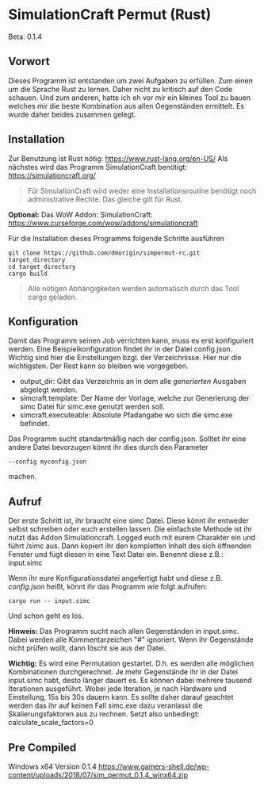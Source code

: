 # SimulationCraft Permut (Rust)

Beta: 0.1.4

## Vorwort

Dieses Programm ist entstanden um zwei Aufgaben zu erfüllen. Zum einen um die Sprache Rust
zu lernen. Daher nicht zu kritisch auf den Code schauen. Und zum anderen, hatte ich
eh vor mir ein kleines Tool zu bauen welches mir die beste Kombination aus allen
Gegenständen ermittelt. Es wurde daher beides zusammen gelegt.

## Installation

Zur Benutzung ist Rust nötig: https://www.rust-lang.org/en-US/
Als nächstes wird das Programm SimulationCraft benötigt: https://simulationcraft.org/

> Für SimulationCraft wird weder eine Installationsroutine benötigt noch
> administrative Rechte. Das gleiche gilt für Rust.

**Optional:** Das WoW Addon: SimulationCraft: https://www.curseforge.com/wow/addons/simulationcraft

Für die Installation dieses Programms folgende Schritte ausführen
```
git clone https://github.com/dmorigin/simpermut-rc.git target_directory
cd target_directory
cargo build
```

> Alle nötigen Abhängigkeiten werden automatisch durch das Tool cargo geladen.

## Konfiguration

Damit das Programm seinen Job verrichten kann, muss es erst konfiguriert werden. Eine
Beispielkonfiguration findet ihr in der Datei config.json. Wichtig sind hier die
Einstellungen bzgl. der Verzeichnisse. Hier nur die wichtigsten. Der Rest kann so bleiben
wie vorgegeben.

- output_dir: Gibt das Verzeichnis an in dem alle *generierten* Ausgaben abgelegt werden.
- simcraft.template: Der Name der Vorlage, welche zur Generierung der simc Datei für simc.exe genutzt werden soll.
- simcraft.executeable: Absolute Pfadangabe wo sich die simc.exe befindet.

Das Programm sucht standartmäßig nach der config.json. Solltet ihr eine andere Datei bevorzugen
könnt ihr dies durch den Parameter
```
--config myconfig.json
```
machen.

## Aufruf

Der erste Schritt ist, ihr braucht eine simc Datei. Diese könnt ihr entweder selbst schreiben
oder euch erstellen lassen. Die einfachste Methode ist ihr nutzt das Addon Simulationcraft. Logged
euch mit eurem Charakter ein und führt /simc aus. Dann kopiert ihr den kompletten Inhalt des sich
öffnenden Fenster und fügt diesen in eine Text Datei ein. Benennt diese z.B.: input.simc

Wenn ihr eure Konfigurationsdatei angefertigt habt und diese z.B. *config.json* heißt, könnt ihr
das Programm wie folgt aufrufen:

```
cargo run -- input.simc
```

Und schon geht es los.

**Hinweis:**
Das Programm sucht nach allen Gegenständen in input.simc. Dabei werden alle Kommentarzeichen "#" 
ignoriert. Wenn ihr Gegenstände nicht prüfen wollt, dann löscht sie aus der Datei.

**Wichtig:**
Es wird eine Permutation gestartet. D.h. es werden alle möglichen Kombinationen durchgerechnet.
Je mehr Gegenstände ihr in der Datei input.simc habt, desto länger dauert es. Es können dabei
mehrere tausend Iterationen ausgeführt. Wobei jede Iteration, je nach Hardware und Einstellung, 
15s bis 30s dauern kann.
Es sollte daher darauf geachtet werden das ihr auf keinen Fall simc.exe dazu veranlasst die 
Skalierungsfaktoren aus zu rechnen. Setzt also unbedingt: calculate_scale_factors=0

## Pre Compiled

Windows x64 Version 0.1.4
https://www.gamers-shell.de/wp-content/uploads/2018/07/sim_permut_0.1.4_winx64.zip
